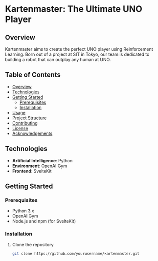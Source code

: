 # Kartenmaster: The Ultimate UNO Player

## Overview

Kartenmaster aims to create the perfect UNO player using Reinforcement Learning. Born out of a project at SIT in Tokyo, our team is dedicated to building a robot that can outplay any human at UNO.

## Table of Contents

- [Overview](#overview)
- [Technologies](#technologies)
- [Getting Started](#getting-started)
  - [Prerequisites](#prerequisites)
  - [Installation](#installation)
- [Usage](#usage)
- [Project Structure](#project-structure)
- [Contributing](#contributing)
- [License](#license)
- [Acknowledgements](#acknowledgements)

## Technologies

- **Artificial Intelligence**: Python
- **Environment**: OpenAI Gym
- **Frontend**: SvelteKit

## Getting Started

### Prerequisites

- Python 3.x
- OpenAI Gym
- Node.js and npm (for SvelteKit)

### Installation

1. Clone the repository
   ```bash
   git clone https://github.com/yourusername/kartenmaster.git
   ```

